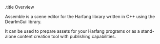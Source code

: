 .title Overview

Assemble is a scene editor for the Harfang library written in C++ using the DearImGui library.

It can be used to prepare assets for your Harfang programs or as a stand-alone content creation tool with publishing capabilities.